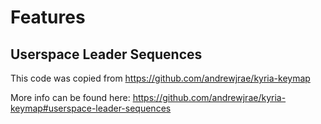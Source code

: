 # Features

## Userspace Leader Sequences

This code was copied from https://github.com/andrewjrae/kyria-keymap

More info can be found here: https://github.com/andrewjrae/kyria-keymap#userspace-leader-sequences
